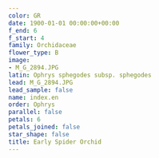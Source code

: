 ```yaml
---
color: GR
date: 1900-01-01 00:00:00+00:00
f_end: 6
f_start: 4
family: Orchidaceae
flower_type: B
image:
- M_G_2894.JPG
latin: Ophrys sphegodes subsp. sphegodes
lead: M_G_2894.JPG
lead_sample: false
name: index.en
order: Ophrys
parallel: false
petals: 6
petals_joined: false
star_shape: false
title: Early Spider Orchid
---
```

